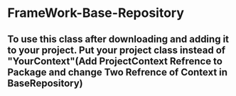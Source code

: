 # FrameWork-Base-Repository
## To use this class after downloading and adding it to your project. Put your project class instead of "YourContext"(Add ProjectContext Refrence to Package and change  Two Refrence of Context in BaseRepository)


